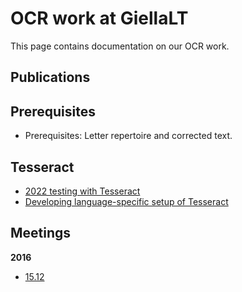 # OCR work at GiellaLT

This page contains documentation on our OCR work.

## Publications



## Prerequisites

- Prerequisites: Letter repertoire and corrected text.

## Tesseract

- [2022 testing with Tesseract](tesseract.md)
- [Developing language-specific setup of Tesseract](tesseract-development.md)


## Meetings

**2016**

- [15.12](../../../admin/linguists/ocr_161215.html)
